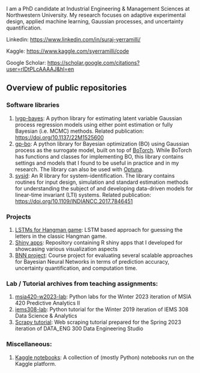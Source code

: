 I am a PhD candidate at Industrial Engineering & Management Sciences at Northwestern University. My research focuses on adaptive experimental design, applied machine learning, Gaussian processes, and uncertainty quantification. 

Linkedin: https://www.linkedin.com/in/suraj-yerramilli/

Kaggle: https://www.kaggle.com/syerramilli/code

Google Scholar: https://scholar.google.com/citations?user=rIDtPLcAAAAJ&hl=en


## Overview of public repositories

### Software libraries

1. [lvgp-bayes](https://github.com/syerramilli/lvgp-bayes): A python library for estimating latent variable Gaussian process regression models using either point estimation or fully Bayesian (i.e. MCMC) methods. Related publication: https://doi.org/10.1137/22M1525600
2. [gp-bo](https://github.com/syerramilli/gp-bo): A python library for Bayesian optimization (BO) using Gaussian process as the surrogate model, built on top of [BoTorch](https://botorch.org/). While BoTorch has functions and classes for implementing BO, this library contains settings and models that I found to be useful in practice and in my research. The library can also be used with [Optuna](https://optuna.readthedocs.io/en/stable/).
3. [sysid](https://github.com/syerramilli/R-sysid): An R library for system-identification. The library contains routines for input design, simulation and standard estimation methods for understanding the subject of and developing data-driven models for linear-time invariant (LTI) systems. Related publication: https://doi.org/10.1109/INDIANCC.2017.7846451

### Projects

1. [LSTMs for Hangman game](https://github.com/syerramilli/hangman_solver): LSTM based approach for guessing the letters in the classic Hangman game.
2. [Shiny apps](https://github.com/syerramilli/r-shiny-practice): Repository containing R shiny apps that I developed for showcasing various visualization aspects
3. [BNN project](https://github.com/syerramilli/iems490bnn): Course project for evaluating several scalable approaches for Bayesian Neural Networks in terms of prediction accuracy, uncertainty quantification, and computation time.

### Lab / Tutorial archives from teaching assignments:

1. [msia420-w2023-lab](https://github.com/syerramilli/msia420-w2023-lab): Python labs for the Winter 2023 iteration of MSIA 420 Predictive Analytics II
2. [iems308-lab](https://github.com/syerramilli/iems308_lab): Python tutorial for the Winter 2019 iteration of IEMS 308 Data Science & Analytics
3. [Scrapy tutorial](https://github.com/syerramilli/scrapy_tutorial): Web scraping tutorial prepared for the Spring 2023 iteration of DATA_ENG 300 Data Engineering Studio

### Miscellaneous:

1. [Kaggle notebooks](https://github.com/syerramilli/kaggle-notebooks): A collection of (mostly Python) notebooks run on the Kaggle platform.
